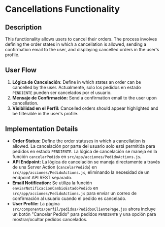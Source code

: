 # Cancellations Functionality

## Description
This functionality allows users to cancel their orders. The process involves defining the order states in which a cancellation is allowed, sending a confirmation email to the user, and displaying cancelled orders in the user's profile.

## User Flow
1.  **Lógica de Cancelación:** Define in which states an order can be cancelled by the user. Actualmente, solo los pedidos en estado `PENDIENTE` pueden ser cancelados por el usuario.
2.  **Mensaje de Confirmación:** Send a confirmation email to the user upon cancellation.
3.  **Visibilidad en el Perfil:** Cancelled orders should appear highlighted and be filterable in the user's profile.

## Implementation Details
*   **Order Status:** Define the order statuses in which a cancellation is allowed. La cancelación por parte del usuario solo está permitida para pedidos en estado `PENDIENTE`. La lógica de cancelación se maneja en la función `cancelarPedido` en `src/app/acciones/PedidoActions.js`.
*   **API Endpoint:** La lógica de cancelación se maneja directamente a través de una Server Action (`cancelarPedido`) en `src/app/acciones/PedidoActions.js`, eliminando la necesidad de un endpoint API REST separado.
*   **Email Notification:** Se utiliza la función `enviarNotificacionCambioEstadoPedido` en `src/app/acciones/PedidoActions.js` para enviar un correo de confirmación al usuario cuando el pedido es cancelado.
*   **User Profile:** La página `src/components/perfil/pedidos/PedidosClientePage.jsx` ahora incluye un botón "Cancelar Pedido" para pedidos `PENDIENTE` y una opción para mostrar/ocultar pedidos cancelados.
